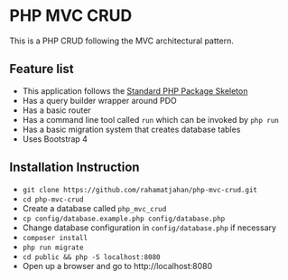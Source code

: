 # PHP MVC CRUD

This is a PHP CRUD following the MVC architectural pattern.

## Feature list

* This application follows the [Standard PHP Package Skeleton](https://github.com/php-pds/skeleton)
* Has a query builder wrapper around PDO
* Has a basic router
* Has a command line tool called ```run``` which can be invoked by ```php run```
* Has a basic migration system that creates database tables
* Uses Bootstrap 4

## Installation Instruction

* ```git clone https://github.com/rahamatjahan/php-mvc-crud.git```
* ```cd php-mvc-crud```
* Create a database called ```php_mvc_crud```
* ```cp config/database.example.php config/database.php```
* Change database configuration in ```config/database.php``` if necessary
* ```composer install```
* ```php run migrate```
* ```cd public && php -S localhost:8080```
* Open up a browser and go to http://localhost:8080
